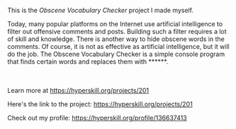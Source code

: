 This is the *Obscene Vocabulary Checker* project I made myself.


<p>Today, many popular platforms on the Internet use artificial intelligence to filter out offensive comments and posts. Building such a filter requires a lot of skill and knowledge. There is another way to hide obscene words in the comments. Of course, it is not as effective as artificial intelligence, but it will do the job. The Obscene Vocabulary Checker is a simple console program that finds certain words and replaces them with ******.</p><br/><br/>Learn more at <a href="https://hyperskill.org/projects/201?utm_source=ide&utm_medium=ide&utm_campaign=ide&utm_content=project-card">https://hyperskill.org/projects/201</a>

Here's the link to the project: https://hyperskill.org/projects/201

Check out my profile: https://hyperskill.org/profile/136637413